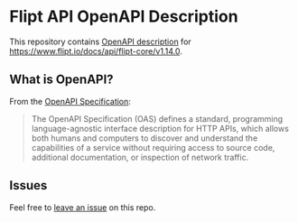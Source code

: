 # Flipt API OpenAPI Description

This repository contains [OpenAPI description](/openapi.yml) for <https://www.flipt.io/docs/api/flipt-core/v1.14.0>.

## What is OpenAPI?

From the [OpenAPI Specification](https://github.com/OAI/OpenAPI-Specification):

> The OpenAPI Specification (OAS) defines a standard, programming language-agnostic interface description for HTTP APIs, which allows both humans and computers to discover and understand the capabilities of a service without requiring access to source code, additional documentation, or inspection of network traffic.

## Issues

Feel free to [leave an issue](https://github.com/fern-flipt/flipt-openapi/issues) on this repo.
